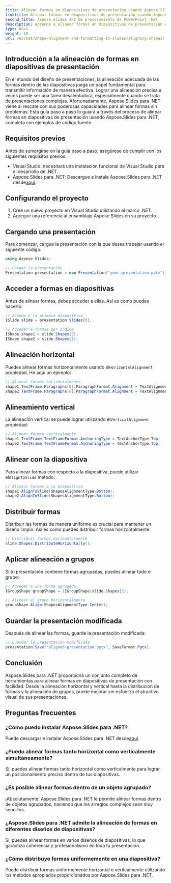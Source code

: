 ```yaml
---
title: Alinear formas en diapositivas de presentación usando Aspose.Slides
linktitle: Alinear formas en diapositivas de presentación usando Aspose.Slides
second_title: Aspose.Slides API de procesamiento de PowerPoint .NET
description: Aprenda a alinear formas en diapositivas de presentación usando Aspose.Slides para .NET. Esta guía paso a paso proporciona ejemplos de código fuente que cubren la alineación horizontal y vertical, la distribución de formas, la alineación de grupos y más.
type: docs
weight: 10
url: /es/net/shape-alignment-and-formatting-in-slides/aligning-shapes/
---
```


## Introducción a la alineación de formas en diapositivas de presentación

En el mundo del diseño de presentaciones, la alineación adecuada de las formas dentro de las diapositivas juega un papel fundamental para transmitir información de manera efectiva. Lograr una alineación precisa a veces puede ser una tarea desalentadora, especialmente cuando se trata de presentaciones complejas. Afortunadamente, Aspose.Slides para .NET viene al rescate con sus poderosas capacidades para alinear formas sin problemas. Esta guía paso a paso lo guiará a través del proceso de alinear formas en diapositivas de presentación usando Aspose.Slides para .NET, completa con ejemplos de código fuente.

## Requisitos previos

Antes de sumergirse en la guía paso a paso, asegúrese de cumplir con los siguientes requisitos previos:

- Visual Studio: necesitará una instalación funcional de Visual Studio para el desarrollo de .NET.
-  Aspose.Slides para .NET: Descargue e instale Aspose.Slides para .NET desde[aquí](https://releases.aspose.com/slides/net/).

## Configurando el proyecto

1. Cree un nuevo proyecto en Visual Studio utilizando el marco .NET.
2. Agregue una referencia al ensamblaje Aspose.Slides en su proyecto.

## Cargando una presentación

Para comenzar, cargue la presentación con la que desea trabajar usando el siguiente código:

```csharp
using Aspose.Slides;

// Cargar la presentación
Presentation presentation = new Presentation("your-presentation.pptx");
```

## Acceder a formas en diapositivas

Antes de alinear formas, debes acceder a ellas. Así es como puedes hacerlo:

```csharp
// Accede a la primera diapositiva
ISlide slide = presentation.Slides[0];

// Acceder a formas por índice
IShape shape1 = slide.Shapes[0];
IShape shape2 = slide.Shapes[1];
```

## Alineación horizontal

 Puedes alinear formas horizontalmente usando el`HorizontalAlignment` propiedad. He aquí un ejemplo:

```csharp
// Alinear formas horizontalmente
shape1.TextFrame.Paragraphs[0].ParagraphFormat.Alignment = TextAlignment.Center;
shape2.TextFrame.Paragraphs[0].ParagraphFormat.Alignment = TextAlignment.Center;
```

## Alineamiento vertical

 La alineación vertical se puede lograr utilizando el`VerticalAlignment` propiedad:

```csharp
// Alinear formas verticalmente
shape1.TextFrame.TextFrameFormat.AnchoringType = TextAnchorType.Top;
shape2.TextFrame.TextFrameFormat.AnchoringType = TextAnchorType.Top;
```

## Alinear con la diapositiva

 Para alinear formas con respecto a la diapositiva, puede utilizar el`AlignToSlide` método:

```csharp
// Alinear formas a la diapositiva
shape1.AlignToSlide(ShapesAlignmentType.Bottom);
shape2.AlignToSlide(ShapesAlignmentType.Bottom);
```

## Distribuir formas

Distribuir las formas de manera uniforme es crucial para mantener un diseño limpio. Así es como puedes distribuir formas horizontalmente:

```csharp
// Distribuir formas horizontalmente
slide.Shapes.DistributeHorizontally();
```

## Aplicar alineación a grupos

Si tu presentación contiene formas agrupadas, puedes alinear todo el grupo:

```csharp
// Acceder a una forma agrupada
IGroupShape groupShape = (IGroupShape)slide.Shapes[2];

// Alinear el grupo horizontalmente
groupShape.Align(ShapesAlignmentType.Center);
```

## Guardar la presentación modificada

Después de alinear las formas, guarde la presentación modificada:

```csharp
// Guardar la presentación modificada
presentation.Save("aligned-presentation.pptx", SaveFormat.Pptx);
```

## Conclusión

Aspose.Slides para .NET proporciona un conjunto completo de herramientas para alinear formas en diapositivas de presentación con facilidad. Desde la alineación horizontal y vertical hasta la distribución de formas y la alineación de grupos, puede mejorar sin esfuerzo el atractivo visual de sus presentaciones.

## Preguntas frecuentes

### ¿Cómo puedo instalar Aspose.Slides para .NET?

 Puede descargar e instalar Aspose.Slides para .NET desde[aquí](https://releases.aspose.com/slides/net/).

### ¿Puedo alinear formas tanto horizontal como verticalmente simultáneamente?

Sí, puedes alinear formas tanto horizontal como verticalmente para lograr un posicionamiento preciso dentro de tus diapositivas.

### ¿Es posible alinear formas dentro de un objeto agrupado?

¡Absolutamente! Aspose.Slides para .NET le permite alinear formas dentro de objetos agrupados, haciendo que los arreglos complejos sean muy sencillos.

### ¿Aspose.Slides para .NET admite la alineación de formas en diferentes diseños de diapositivas?

Sí, puedes alinear formas en varios diseños de diapositivas, lo que garantiza coherencia y profesionalismo en toda tu presentación.

### ¿Cómo distribuyo formas uniformemente en una diapositiva?

Puede distribuir formas uniformemente horizontal o verticalmente utilizando los métodos apropiados proporcionados por Aspose.Slides para .NET.